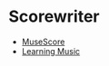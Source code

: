 # Scorewriter

* [MuseScore](https://musescore.com/user/30462361)
* [Learning Music](https://learningmusic.ableton.com)
